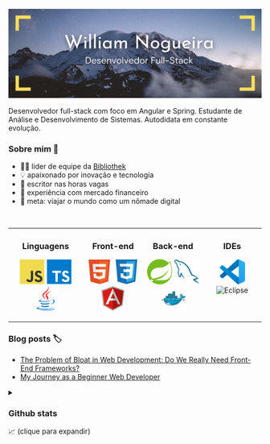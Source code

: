 ![Banner](https://raw.githubusercontent.com/William-Nogueira/William-Nogueira/main/Banner.png)

Desenvolvedor full-stack com foco em Angular e Spring. Estudante de Análise e Desenvolvimento de Sistemas. Autodidata em constante evolução.

### Sobre mim 🚀

- 👩‍💻 lider de equipe da <a href="https://github.com/Bibliothek-Blumenau" target="_blank">Bibliothek</a>
- 💡  apaixonado por inovação e tecnologia
- 🌟 escritor nas horas vagas
- 💼 experiência com mercado financeiro
- 🎯 meta: viajar o mundo como um nômade digital

<br>

<table align="center">
<tr><td valign="top" width="220px">
<h3 align="center">Linguagens</h3>
  <p align="center">
    <img src="https://raw.githubusercontent.com/devicons/devicon/master/icons/javascript/javascript-original.svg" alt="JavaScript" title="JavaScript" width="50" height="50"/>
    <img src="https://raw.githubusercontent.com/devicons/devicon/master/icons/typescript/typescript-original.svg" alt="Typescript" title="Typescript" width="50" height="50"/>
    <img src="https://raw.githubusercontent.com/devicons/devicon/master/icons/java/java-original.svg" alt="Java" title="Java" width="50" height="50"/>
    </p>
  <p></p>
</td>

<td valign="top" width="220px">
<h3 align="center">Front-end</h3>
<p align="center"> 
      <img src="https://raw.githubusercontent.com/devicons/devicon/master/icons/html5/html5-original.svg" alt="HTML5" title="HTML5" width="50" height="50"/>  
    <img src="https://raw.githubusercontent.com/devicons/devicon/master/icons/css3/css3-original.svg" alt="CSS3" title="CSS3" width="50" height="50"/>  
    <img src="https://raw.githubusercontent.com/devicons/devicon/master/icons/angularjs/angularjs-original.svg" alt="Angular" title="Angular" width="50" height="50"/> 
 </p>
</td>
<td valign="top" width="220px">
  <h3 align="center">Back-end</h3>
  <p align="center"> 
    <img src="https://raw.githubusercontent.com/devicons/devicon/master/icons/spring/spring-original.svg" alt="Spring" title="Spring Boot" width="50" height="50"/>
    <img src="https://raw.githubusercontent.com/devicons/devicon/master/icons/mysql/mysql-original.svg" alt="MySQL" title="MySQL" width="50" height="50"/>
    <img src="https://raw.githubusercontent.com/devicons/devicon/master/icons/docker/docker-original.svg" alt="Docker" title="Docker" width="50" height="50"/>
  </p>
</td>
<td valign="top" width="220px">
  <h3 align="center">IDEs</h3>
  <p align="center"> 
   <img src="https://raw.githubusercontent.com/devicons/devicon/master/icons/vscode/vscode-original.svg" alt="VSCode" title="VSCode" width="50" height="50"/>
   <img src="https://cdn.freebiesupply.com/logos/large/2x/eclipse-11-logo-png-transparent.png" alt="Eclipse" title="Eclipse" width="50" height="50"/>
  </p>
</td>
</tr></table>

### Blog posts 🏷
- <a href="https://dev.to/williamnogueira/the-problem-of-bloat-in-web-development-do-we-really-need-front-end-frameworks-14ma" target="_blank">The Problem of Bloat in Web Development: Do We Really Need Front-End Frameworks?</a>
- <a href="https://dev.to/williamnogueira/my-journey-as-a-beginner-web-developer-4e1k" target="_blank">My Journey as a Beginner Web Developer</a>

<details close>
  <summary><h3>Github stats</h3> 📈 (clique para expandir)</summary>
  
  [![GitHub Streak](https://streak-stats.demolab.com/?user=William-Nogueira&locale=pt_BR&theme=github-dark-blue)](https://git.io/streak-stats)
  ![Top Langs](https://github-readme-stats.vercel.app/api/top-langs/?username=William-Nogueira&layout=compact&theme=github_dark)
